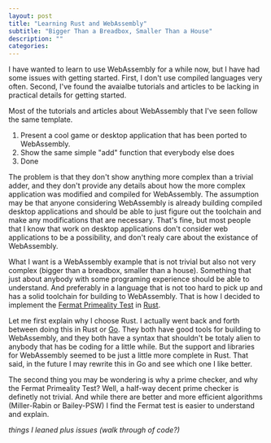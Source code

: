 ```yaml
---
layout: post
title: "Learning Rust and WebAssembly"
subtitle: "Bigger Than a Breadbox, Smaller Than a House"
description: ""
categories: 
---
```


I have wanted to learn to use WebAssembly for a while now, but I have had some issues with getting started. First, I don't use compiled languages very often. Second, I've found the avaialbe tutorials and articles to be lacking in practical details for getting started.

Most of the tutorials and articles about WebAssembly that I've seen follow the same template. 
 1. Present a cool game or desktop application that has been ported to WebAssembly.
 2. Show the same simple "add" function that everybody else does
 3. Done

The problem is that they don't show anything more complex than a trivial adder, and they don't provide any details about how the more complex application was modified and compiled for WebAssembly. The assumption may be that anyone considering WebAssembly is already building compiled desktop applications and should be able to just figure out the toolchain and make any modifications that are necessary. That's fine, but most people that I know that work on desktop applications don't consider web applications to be a possibility, and don't realy care about the existance of WebAssembly.

What I want is a WebAssembly example that is not trivial but also not very complex (bigger than a breadbox, smaller than a house). Something that just about anybody with some programing experience should be able to understand. And preferably in a language that is not too hard to pick up and has a solid toolchain for building to WebAssembly. That is how I decided to implement the [Fermat Primeality Test](https://en.wikipedia.org/wiki/Fermat_primality_test) in [Rust](https://www.rust-lang.org/).

Let me first explain why I choose Rust. I actually went back and forth between doing this in Rust or [Go](https://golang.org/). They both have good tools for building to WebAssembly, and they both have a syntax that shouldn't be totaly alien to anybody that has be coding for a little while. But the support and libraries for WebAssembly seemed to be just a little more complete in Rust. That said, in the future I may rewrite this in Go and see which one I like better.

The second thing you may be wondering is why a prime checker, and why the Fermat Primeality Test? Well, a half-way decent prime checker is definetly not trivial. And while there are better and more efficient algorithms (Miller-Rabin or Bailey-PSW) I find the Fermat test is easier to understand and explain.

_things I leaned plus issues (walk through of code?)_
